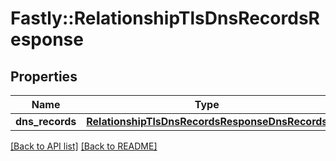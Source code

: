 # Fastly::RelationshipTlsDnsRecordsResponse

## Properties

| Name | Type | Description | Notes |
| ---- | ---- | ----------- | ----- |
| **dns_records** | [**RelationshipTlsDnsRecordsResponseDnsRecords**](RelationshipTlsDnsRecordsResponseDnsRecords.md) |  | [optional] |

[[Back to API list]](../../README.md#endpoints) [[Back to README]](../../README.md)

